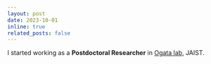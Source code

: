 ```yaml
---
layout: post
date: 2023-10-01
inline: true
related_posts: false
---
```


I started working as a **Postdoctoral Researcher** in [Ogata lab](https://www.jaist.ac.jp/~ogata/), JAIST.